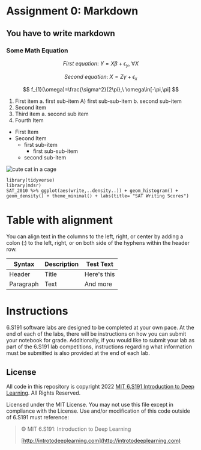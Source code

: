# **Assignment 0: Markdown**
## **You have to write markdown**
### **Some Math Equation**
$$ First\ equation:\ Y=X\beta+\epsilon_{y},\ \forall X $$

$$ Second\ equation:\ X=Z\gamma+\epsilon_{x} $$

$$ f_{1}(\omega)=\frac{\sigma^2}{2\pi},\ \omega\in[-\pi,\pi] $$
1. First item
    a. first sub-item
        A) first sub-sub-item
    b. second sub-item
2. Second item
3. Third item
    a. second sub item
4. Fourth Item
- First Item
- Second Item
  - first sub-item
    - first sub-sub-item
  - second sub-item

![cute cat in a cage](https://camo.githubusercontent.com/e6947af48fb1f3bb4f8238ee96f307dc6ddc9c9640c373484badd0cd42a3a25d/68747470733a2f2f69636f6e732e69636f6e617263686976652e636f6d2f69636f6e732f69636f6e6b612f6d656f772f3235362f6361742d636167652d69636f6e2e706e67)

```text
library(tidyverse)
library(mdsr)
SAT_2010 %>% ggplot(aes(write,..density..)) + geom_histogram() +
geom_density() + theme_minimal() + labs(title= "SAT Writing Scores")
```

# **Table with alignment**

You can align text in the columns to the left, right, or center by adding a colon (:) to the left, right, or on both side of the hyphens within the header row.

| Syntax    | Description | Test Text   |
|-----------|-------------|-------------|
| Header    | Title       | Here's this |
| Paragraph | Text        | And more    |

# **Instructions**

6.S191 software labs are designed to be completed at your own pace. At the end of each of the labs, there will be instructions on how you can submit your notebook for grade. Additionally, if you would like to submit your lab as part of the 6.S191 lab competitions, instructions regarding what information must be submitted is also provided at the end of each lab.

## **License**

All code in this repository is copyright 2022 [MIT 6.S191 Introduction to Deep Learning](http://introtodeeplearning.com/). All
Rights Reserved.

Licensed under the MIT License. You may not use this file except in compliance with the
License. Use and/or modification of this code outside of 6.S191 must reference:

> © MIT 6.S191: Introduction to Deep Learning
>
> [http://introtodeeplearning.com](http://introtodeeplearning.com)
